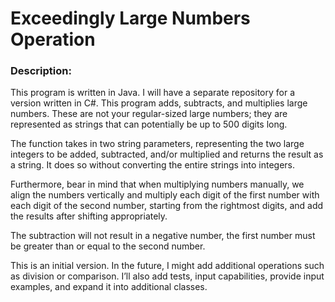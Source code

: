 # Exceedingly Large Numbers Operation 

### Description:

This program is written in Java. I will have a separate repository for a version written in C#. This program adds, subtracts, and multiplies large numbers. These are not your regular-sized large numbers; they are represented as strings that can potentially be up to 500 digits long.

The function takes in two string parameters, representing the two large integers to be added, subtracted, and/or multiplied and returns the result as a string. It does so without converting the entire strings into integers.

Furthermore, bear in mind that when multiplying numbers manually, we align the numbers vertically and multiply each digit of the first number with each digit of the second number, starting from the rightmost digits, and add the results after shifting appropriately.

The subtraction will not result in a negative number, the first number must be greater than or equal to the second number.  

This is an initial version. In the future, I might add additional operations such as division or comparison. I’ll also add tests, input capabilities, provide input examples, and expand it into additional classes. 
